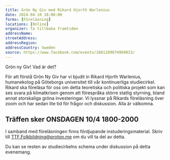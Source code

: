 ```yaml
---
title: Grön Ny Giv med Rikard Hjorth Warlenius
date: 2024-04-10 18:00:00
forms: [Föreläsning]
locations: [Online]
organizer: Ta tillbaka framtiden
addressName:
streetAddress: 
addressRegion: 
addressCountry: Sweden
source: https://www.facebook.com/events/1061289874969033/
---
```

Grön ny Giv! Vad är det? 

För att förstå Grön Ny Giv har vi bjudit in Rikard Hjorth Warlenius, humanekolog på Göteborgs universitet till vår kontinuerliga studiecirkel. Rikard ska föreläsa för oss om detta teoretiska och politiska projekt som kan ses svara på klimatkrisen genom att förespråka större statlig styrning, bland annat storskaliga gröna investeringar. Vi lyssnar på Rikards föreläsning över zoom och har sedan lite tid för frågor och diskussion. Alla är välkomna. 

## Träffen sker ONSDAGEN 10/4 1800-2000

I samband med föreläsningen finns fördjupande instuderingsmaterial. Skriv till TTF.Folkbildning@proton.me om du vill ta del av detta.

Du kan se resten av studiecirkelns schema under diskussion på detta evenemang. 
